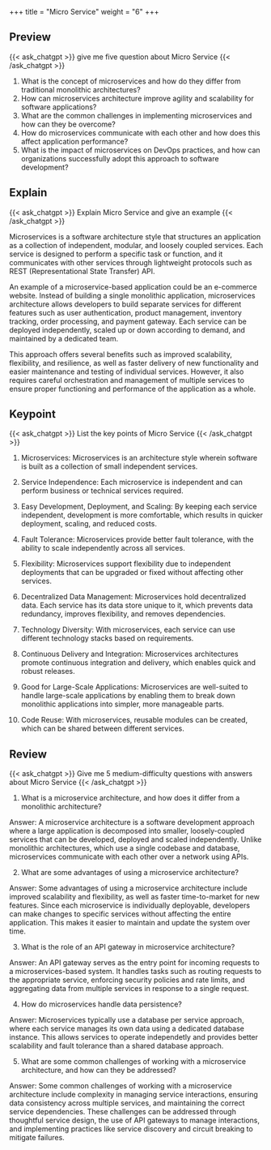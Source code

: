 +++
title = "Micro Service"
weight = "6"
+++
## Preview
{{< ask_chatgpt >}}
give me five question about Micro Service
{{< /ask_chatgpt >}}



1. What is the concept of microservices and how do they differ from traditional monolithic architectures?
2. How can microservices architecture improve agility and scalability for software applications?
3. What are the common challenges in implementing microservices and how can they be overcome?
4. How do microservices communicate with each other and how does this affect application performance?
5. What is the impact of microservices on DevOps practices, and how can organizations successfully adopt this approach to software development?   

## Explain
{{< ask_chatgpt >}}
Explain Micro Service and give an example
{{< /ask_chatgpt >}}



Microservices is a software architecture style that structures an application as a collection of independent, modular, and loosely coupled services. Each service is designed to perform a specific task or function, and it communicates with other services through lightweight protocols such as REST (Representational State Transfer) API.

An example of a microservice-based application could be an e-commerce website. Instead of building a single monolithic application, microservices architecture allows developers to build separate services for different features such as user authentication, product management, inventory tracking, order processing, and payment gateway. Each service can be deployed independently, scaled up or down according to demand, and maintained by a dedicated team.

This approach offers several benefits such as improved scalability, flexibility, and resilience, as well as faster delivery of new functionality and easier maintenance and testing of individual services. However, it also requires careful orchestration and management of multiple services to ensure proper functioning and performance of the application as a whole.   

## Keypoint
{{< ask_chatgpt >}}
List the key points of Micro Service
{{< /ask_chatgpt >}}



1. Microservices: Microservices is an architecture style wherein software is built as a collection of small independent services.

2. Service Independence: Each microservice is independent and can perform business or technical services required.

3. Easy Development, Deployment, and Scaling: By keeping each service independent, development is more comfortable, which results in quicker deployment, scaling, and reduced costs.

4. Fault Tolerance: Microservices provide better fault tolerance, with the ability to scale independently across all services.

5. Flexibility: Microservices support flexibility due to independent deployments that can be upgraded or fixed without affecting other services.

6. Decentralized Data Management: Microservices hold decentralized data. Each service has its data store unique to it, which prevents data redundancy, improves flexibility, and removes dependencies.

7. Technology Diversity: With microservices, each service can use different technology stacks based on requirements.

8. Continuous Delivery and Integration: Microservices architectures promote continuous integration and delivery, which enables quick and robust releases.

9. Good for Large-Scale Applications: Microservices are well-suited to handle large-scale applications by enabling them to break down monolithic applications into simpler, more manageable parts.

10. Code Reuse: With microservices, reusable modules can be created, which can be shared between different services.   

## Review
{{< ask_chatgpt >}}
Give me 5 medium-difficulty questions with answers about Micro Service
{{< /ask_chatgpt >}}



1. What is a microservice architecture, and how does it differ from a monolithic architecture?

Answer: A microservice architecture is a software development approach where a large application is decomposed into smaller, loosely-coupled services that can be developed, deployed and scaled independently. Unlike monolithic architectures, which use a single codebase and database, microservices communicate with each other over a network using APIs.

2. What are some advantages of using a microservice architecture?

Answer: Some advantages of using a microservice architecture include improved scalability and flexibility, as well as faster time-to-market for new features. Since each microservice is individually deployable, developers can make changes to specific services without affecting the entire application. This makes it easier to maintain and update the system over time.

3. What is the role of an API gateway in microservice architecture?

Answer: An API gateway serves as the entry point for incoming requests to a microservices-based system. It handles tasks such as routing requests to the appropriate service, enforcing security policies and rate limits, and aggregating data from multiple services in response to a single request.

4. How do microservices handle data persistence?

Answer: Microservices typically use a database per service approach, where each service manages its own data using a dedicated database instance. This allows services to operate independetly and provides better scalability and fault tolerance than a shared database approach.

5. What are some common challenges of working with a microservice architecture, and how can they be addressed?

Answer: Some common challenges of working with a microservice architecture include complexity in managing service interactions, ensuring data consistency across multiple services, and maintaining the correct service dependencies. These challenges can be addressed through thoughtful service design, the use of API gateways to manage interactions, and implementing practices like service discovery and circuit breaking to mitigate failures.   

